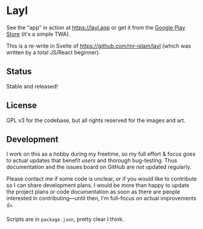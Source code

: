 # Layl

See the "app" in action at https://layl.app or get it from the [Google Play Store](https://play.google.com/store/apps/details?id=com.navedislam.layl) (it's a simple TWA). 

This is a re-write in Svelte of https://github.com/mr-islam/layl (which was written by a total JS/React beginner).

## Status
Stable and released!

## License

GPL v3 for the codebase, but all rights reserved for the images and art. 

## Development

I work on this as a hobby during my freetime, so my full effort & focus goes to actual updates that benefit *users* and thorough bug-testing. Thus documentation and the issues board on GitHub are not updated regularly.
 
Please contact me if some code is unclear, or if you would like to contribute so I can share development plans. I would be more than happy to update the project plans or code documentation as soon as there are people interested in contributing—until then, I'm full-focus on actual improvements 👍. 

Scripts are in `package.json`, pretty clear I think.
